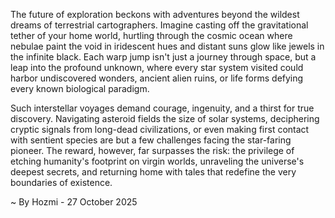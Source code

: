 
The future of exploration beckons with adventures beyond the wildest dreams of terrestrial cartographers. Imagine casting off the gravitational tether of your home world, hurtling through the cosmic ocean where nebulae paint the void in iridescent hues and distant suns glow like jewels in the infinite black. Each warp jump isn't just a journey through space, but a leap into the profound unknown, where every star system visited could harbor undiscovered wonders, ancient alien ruins, or life forms defying every known biological paradigm.

Such interstellar voyages demand courage, ingenuity, and a thirst for true discovery. Navigating asteroid fields the size of solar systems, deciphering cryptic signals from long-dead civilizations, or even making first contact with sentient species are but a few challenges facing the star-faring pioneer. The reward, however, far surpasses the risk: the privilege of etching humanity's footprint on virgin worlds, unraveling the universe's deepest secrets, and returning home with tales that redefine the very boundaries of existence.

~ By Hozmi - 27 October 2025
